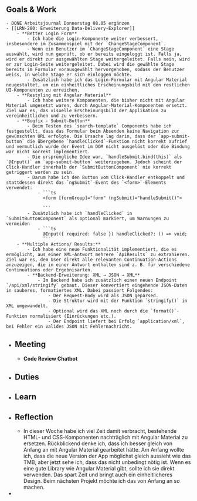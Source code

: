 ## Goals & Work
	- DONE Arbeitsjournal Donnerstag 08.05 ergänzen
	- [[LRN-280: Erweiterung Data-Delivery-Explorer]]
		- **Better Login Form**
			- Ich habe die Login-Komponente weiter verbessert, insbesondere im Zusammenspiel mit der `ChangeStageComponent`.
			- Wenn ein Benutzer im `ChangeStageComponent` eine Stage auswählt, wird nun geprüft, ob er bereits eingeloggt ist. Falls ja, wird er direkt zur ausgewählten Stage weitergeleitet. Falls nein, wird er zur Login-Seite weitergeleitet. Dabei wird die gewählte Stage bereits im Formular vorausgewählt hervorgehoben, sodass der Benutzer weiss, in welche Stage er sich einloggen möchte.
			- Zusätzlich habe ich das Login-Formular mit Angular Material neugestaltet, um ein einheitliches Erscheinungsbild mit den restlichen UI-Komponenten zu erreichen.
		- **Restyling mit Angular Material**
			- Ich habe weitere Komponenten, die bisher nicht mit Angular Material umgesetzt waren, durch Angular-Material-Komponenten ersetzt. Ziel war es, das visuelle Erscheinungsbild der Applikation zu vereinheitlichen und zu verbessern.
		- **Bugfix - Submit-Button**
			- Beim Testen des `search-template` Components habe ich festgestellt, dass das Formular beim Absenden keine Navigation zur gewünschten URL erfolgte. Die Ursache lag darin, dass der `app-submit-button` die übergebene `handleClicked`-Funktion nicht korrekt aufrief und vermutlich wurde der Event im DOM nicht ausgelöst oder die Bindung war nicht korrekt implementiert.
			- Die ursprüngliche Idee war, `handleSubmit.bind(this)` als `@Input()` an `app-submit-button` weiterzugeben. Jedoch scheint der Click-Handler innerhalb der `SubmitButtonComponent` nie korrekt getriggert worden zu sein.
			- Darum habe ich den Button vom Click-Handler entkoppelt und stattdessen direkt das `ngSubmit`-Event des `<form>`-Elements verwendet:
				- ```ts
				  <form [formGroup]="form" (ngSubmit)="handleSubmit()">

				  ```
			- Zusätzlich habe ich `handleClicked` in `SubmitButtonComponent` als optional markiert, um Warnungen zu vermeiden
				- ```ts
				  @Input({ required: false }) handleClicked?: () => void;
				  ```
		- **Multiple Actions/ Results:**
			- Ich habe eine neue Funktionalität implementiert, die es ermöglicht, aus einer XML-Antwort mehrere `ApiResults` zu extrahieren. Ziel war es, dem User direkt alle relevanten Continuation-Actions anzuzeigen, die in einer Antwort enthalten sind z. B. für verschiedene Continuations oder Ergebnisarten.
			- **Backend-Erweiterung: XML → JSON → XML**
				- Im Backend habe ich zusätzlich einen neuen Endpoint `/api/xml/stringify` gebaut. Dieser konvertiert eingehende JSON-Daten in sauberes, formatiertes XML. Dabei passiert Folgendes:
					- Der Request-Body wird als JSON geparsed.
					- Die Struktur wird mit der Funktion `stringify()` in XML umgewandelt.
					- Optional wird das XML noch durch die `format()`-Funktion normalisiert (Einrückungen etc.).
					- Der Endpoint liefert bei Erfolg `application/xml`, bei Fehler ein valides JSON mit Fehlernachricht.
- ## Meeting
	- **Code Review Chatbot**
- ## Duties
- ## Learn
- ## Reflection
	- In dieser Woche habe ich viel Zeit damit verbracht, bestehende HTML- und CSS-Komponenten nachträglich mit Angular Material zu ersetzen. Rückblickend denke ich, dass ich besser gleich von Anfang an mit Angular Material gearbeitet hätte. Am Anfang wollte ich, dass die neue Version der App möglichst gleich aussieht wie das TMB, aber jetzt sehe ich, dass das nicht unbedingt nötig ist. Wenn es eine gute Library wie Angular Material gibt, sollte ich sie direkt verwenden. Das spart Zeit und bringt auch ein einheitlicheres Design. Beim nächsten Projekt möchte ich das von Anfang an so machen.
-